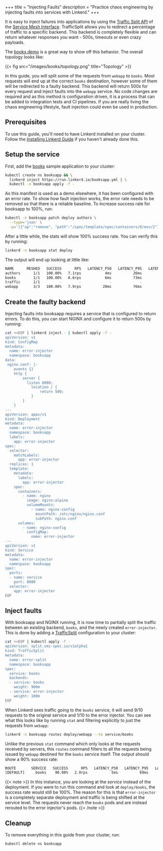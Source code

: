 +++
title = "Injecting Faults"
description = "Practice chaos engineering by injecting faults into services with Linkerd."
+++

It is easy to inject failures into applications by using the [Traffic Split API](https://github.com/deislabs/smi-spec/blob/master/traffic-split.md) of the [Service Mesh Interface](https://smi-spec.io/). TrafficSplit allows you to redirect a percentage of traffic to a specific backend. This backend is completely flexible and can return whatever responses you want - 500s, timeouts or even crazy payloads.

The [books demo](/2/tasks/books/) is a great way to show off this behavior. The overall topology looks like:

{{< fig src="/images/books/topology.png" title="Topology" >}}

In this guide, you will split some of the requests from `webapp` to `books`. Most requests will end up at the correct `books` destination, however some of them will be redirected to a faulty backend. This backend will return 500s for every request and inject faults into the `webapp` service. No code changes are required and as this method is configuration driven, it is a process that can be added to integration tests and CI pipelines. If you are really living the chaos engineering lifestyle, fault injection could even be used in production.

## Prerequisites

To use this guide, you'll need to have Linkerd installed on your cluster. Follow the [Installing Linkerd Guide](/2/tasks/install/) if you haven't already done this.

## Setup the service

First, add the [books](/2/tasks/books/) sample application to your cluster:

```bash
kubectl create ns booksapp && \
  linkerd inject https://run.linkerd.io/booksapp.yml | \
  kubectl -n booksapp apply -f -
```

As this manifest is used as a demo elsewhere, it has been configured with an error rate. To show how fault injection works, the error rate needs to be removed so that there is a reliable baseline. To increase success rate for booksapp to 100%, run:

```bash
kubectl -n booksapp patch deploy authors \
  --type='json' \
  -p='[{"op":"remove", "path":"/spec/template/spec/containers/0/env/2"}]'
```

After a little while, the stats will show 100% success rate. You can verify this by running:

```bash
linkerd -n booksapp stat deploy
```

The output will end up looking at little like:

```bash
NAME      MESHED   SUCCESS      RPS   LATENCY_P50   LATENCY_P95   LATENCY_P99   TCP_CONN
authors      1/1   100.00%   7.1rps           4ms          26ms          33ms          6
books        1/1   100.00%   8.6rps           6ms          73ms          95ms          6
traffic      1/1         -        -             -             -             -          -
webapp       3/3   100.00%   7.9rps          20ms          76ms          95ms          9
```

## Create the faulty backend

Injecting faults into booksapp requires a service that is configured to return errors. To do this, you can start NGINX and configure it to return 500s by running:

```bash
cat <<EOF | linkerd inject - | kubectl apply -f -
apiVersion: v1
kind: ConfigMap
metadata:
  name: error-injector
  namespace: booksapp
data:
 nginx.conf: |-
    events {}
    http {
        server {
          listen 8080;
            location / {
                return 500;
            }
        }
    }
---
apiVersion: apps/v1
kind: Deployment
metadata:
  name: error-injector
  namespace: booksapp
  labels:
    app: error-injector
spec:
  selector:
    matchLabels:
      app: error-injector
  replicas: 1
  template:
    metadata:
      labels:
        app: error-injector
    spec:
      containers:
        - name: nginx
          image: nginx:alpine
          volumeMounts:
            - name: nginx-config
              mountPath: /etc/nginx/nginx.conf
              subPath: nginx.conf
      volumes:
        - name: nginx-config
          configMap:
            name: error-injector
---
apiVersion: v1
kind: Service
metadata:
  name: error-injector
  namespace: booksapp
spec:
  ports:
  - name: service
    port: 8080
  selector:
    app: error-injector
EOF
```

## Inject faults

With booksapp and NGINX running, it is now time to partially split the traffic between an existing backend, `books`, and the newly created `error-injector`. This is done by adding a [TrafficSplit](https://github.com/deislabs/smi-spec/blob/master/traffic-split.md) configuration to your cluster:

```bash
cat <<EOF | kubectl apply -f -
apiVersion: split.smi-spec.io/v1alpha1
kind: TrafficSplit
metadata:
  name: error-split
  namespace: booksapp
spec:
  service: books
  backends:
  - service: books
    weight: 900m
  - service: error-injector
    weight: 100m
EOF
```

When Linkerd sees traffic going to the `books` service, it will send 9/10 requests to the original service and 1/10 to the error injector. You can see what this looks like by running `stat` and filtering explicitly to just the requests from `webapp`:

```bash
linkerd -n booksapp routes deploy/webapp --to service/books
```

Unlike the previous `stat` command which only looks at the requests received by servers, this `routes` command filters to all the requests being issued by `webapp` destined for the `books` service itself. The output should show a 90% success rate:

```bash
ROUTE       SERVICE   SUCCESS      RPS   LATENCY_P50   LATENCY_P95   LATENCY_P99
[DEFAULT]     books    90.08%   2.0rps           5ms          69ms          94ms
```

{{< note >}} In this instance, you are looking at the _service_ instead of the deployment. If you were to run this command and look at `deploy/books`, the success rate would still be 100%. The reason for this is that `error-injector` is a completely separate deployment and traffic is being shifted at the service level. The requests never reach the `books` pods and are instead rerouted to the error injector's pods. {{< /note >}}

## Cleanup

To remove everything in this guide from your cluster, run:

```bash
kubectl delete ns booksapp
```
